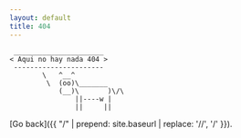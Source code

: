 ```yaml
---
layout: default
title: 404
---
```


```
 ______________________
< Aqui no hay nada 404 >
 ----------------------
        \   ^__^
         \  (oo)\_______
            (__)\       )\/\
                ||----w |
                ||     ||

```

[Go back]({{ "/" | prepend: site.baseurl | replace: '//', '/' }}).
